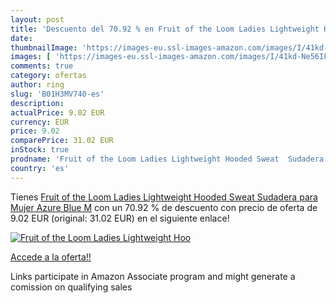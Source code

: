 ```yaml
---
layout: post
title: 'Descuento del 70.92 % en Fruit of the Loom Ladies Lightweight Hoo'
date: 
thumbnailImage: 'https://images-eu.ssl-images-amazon.com/images/I/41kd-Ne56IL._SL200_.jpg'
images: [ 'https://images-eu.ssl-images-amazon.com/images/I/41kd-Ne56IL._SL200_.jpg' ]
comments: true
category: ofertas
author: ring
slug: 'B01H3MV740-es'
description:
actualPrice: 9.02 EUR
currency: EUR
price: 9.02
comparePrice: 31.02 EUR
inStock: true
prodname: 'Fruit of the Loom Ladies Lightweight Hooded Sweat  Sudadera para Mujer  Azure Blue  M'
country: 'es'
---
```


Tienes [Fruit of the Loom Ladies Lightweight Hooded Sweat  Sudadera para Mujer  Azure Blue  M](https://www.amazon.es/dp/B01H3MV740/?tag=tolees-21) con un 70.92 % de descuento con precio de oferta de 9.02 EUR (original: 31.02 EUR) en el siguiente enlace!

[![Fruit of the Loom Ladies Lightweight Hoo](https://images-eu.ssl-images-amazon.com/images/I/41kd-Ne56IL._SL200_.jpg)](https://www.amazon.es/dp/B01H3MV740/?tag=tolees-21)

[Accede a la oferta!!](https://www.amazon.es/dp/B01H3MV740/?tag=tolees-21)

Links participate in Amazon Associate program and might generate a comission on qualifying sales


